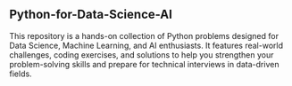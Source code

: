 ## Python-for-Data-Science-AI

This repository is a hands-on collection of Python problems designed for Data Science, Machine Learning, and AI enthusiasts. It features real-world challenges, coding exercises, and solutions to help you strengthen your problem-solving skills and prepare for technical interviews in data-driven fields.

